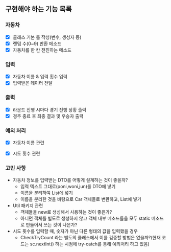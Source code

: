 ## 구현해야 하는 기능 목록

### 자동차
- [x] 클래스 기본 틀 작성(변수, 생성자 등)
- [x] 랜덤 수(0~9) 반환 메소드
- [x] 자동차를 한 칸 전진하는 메소드

### 입력
- [x] 자동차 이름 & 입력 횟수 입력
- [x] 입력받은 데이터 전달

### 출력
- [x] 라운드 진행 시마다 경기 진행 상황 출력
- [x] 경주 종료 후 최종 결과 및 우승자 출력

### 예외 처리
- [x] 자동차 이름 관련
- [x] 시도 횟수 관련


### 고민 사항
- 자동차 정보를 입력받는 DTO를 어떻게 설계하는 것이 좋을까?
  - 입력 텍스트 그대로(poni,woni,jun)를 DTO에 넣기
  - 이름을 분리하여 List<String>에 넣기
  - 이름을 분리한 것을 바탕으로 Car 객체들로 변환하고, List<Cars>에 넣기
- Util 패키지 관련
  - 객체들을 new로 생성해서 사용하는 것이 좋은가?
  - 아니면 객체를 별도로 생성하지 않고 객체 내부 메소드들을 모두 static 메소드로 만들어서 쓰는 것이 나은가?
- 시도 횟수를 입력할 때, 숫자가 아닌 다른 형태의 값을 입력했을 경우
  - CheckTryCount 라는 별도의 클래스에서 이를 검증할 방법은 없을까?(현재 코드는 sc.nextInt() 하는 시점에 try-catch를 통해 예외처리 하고 있음)